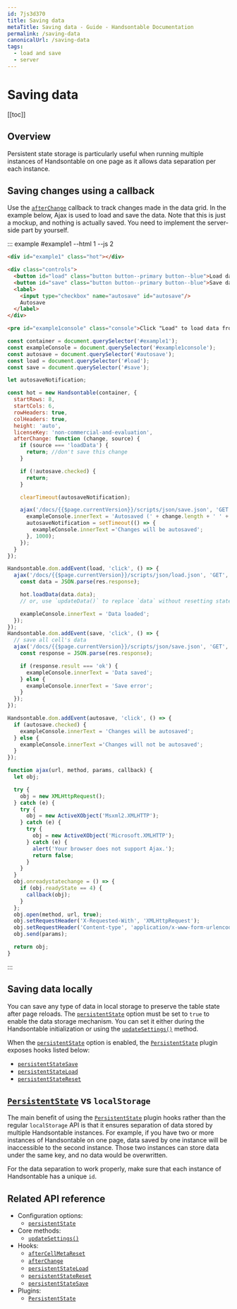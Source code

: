 ```yaml
---
id: 7js3d370
title: Saving data
metaTitle: Saving data - Guide - Handsontable Documentation
permalink: /saving-data
canonicalUrl: /saving-data
tags:
  - load and save
  - server
---
```


# Saving data

[[toc]]

## Overview
Persistent state storage is particularly useful when running multiple instances of Handsontable on one page as it allows data separation per each instance.

## Saving changes using a callback

Use the [`afterChange`](@/api/hooks.md#afterchange) callback to track changes made in the data grid. In the example below, Ajax is used to load and save the data. Note that this is just a mockup, and nothing is actually saved. You need to implement the server-side part by yourself.


::: example #example1 --html 1 --js 2
```html
<div id="example1" class="hot"></div>

<div class="controls">
  <button id="load" class="button button--primary button--blue">Load data</button>&nbsp;
  <button id="save" class="button button--primary button--blue">Save data</button>
  <label>
    <input type="checkbox" name="autosave" id="autosave"/>
    Autosave
  </label>
</div>

<pre id="example1console" class="console">Click "Load" to load data from server</pre>

```
```js
const container = document.querySelector('#example1');
const exampleConsole = document.querySelector('#example1console');
const autosave = document.querySelector('#autosave');
const load = document.querySelector('#load');
const save = document.querySelector('#save');

let autosaveNotification;

const hot = new Handsontable(container, {
  startRows: 8,
  startCols: 6,
  rowHeaders: true,
  colHeaders: true,
  height: 'auto',
  licenseKey: 'non-commercial-and-evaluation',
  afterChange: function (change, source) {
    if (source === 'loadData') {
      return; //don't save this change
    }

    if (!autosave.checked) {
      return;
    }

    clearTimeout(autosaveNotification);

    ajax('/docs/{{$page.currentVersion}}/scripts/json/save.json', 'GET', JSON.stringify({ data: change }), data => {
      exampleConsole.innerText = 'Autosaved (' + change.length + ' ' + 'cell' + (change.length > 1 ? 's' : '') + ')';
      autosaveNotification = setTimeout(() => {
        exampleConsole.innerText ='Changes will be autosaved';
      }, 1000);
    });
  }
});

Handsontable.dom.addEvent(load, 'click', () => {
  ajax('/docs/{{$page.currentVersion}}/scripts/json/load.json', 'GET', '', res => {
    const data = JSON.parse(res.response);

    hot.loadData(data.data);
    // or, use `updateData()` to replace `data` without resetting states

    exampleConsole.innerText = 'Data loaded';
  });
});
Handsontable.dom.addEvent(save, 'click', () => {
  // save all cell's data
  ajax('/docs/{{$page.currentVersion}}/scripts/json/save.json', 'GET', JSON.stringify({ data: hot.getData() }), res => {
    const response = JSON.parse(res.response);

    if (response.result === 'ok') {
      exampleConsole.innerText = 'Data saved';
    } else {
      exampleConsole.innerText = 'Save error';
    }
  });
});

Handsontable.dom.addEvent(autosave, 'click', () => {
  if (autosave.checked) {
    exampleConsole.innerText = 'Changes will be autosaved';
  } else {
    exampleConsole.innerText ='Changes will not be autosaved';
  }
});

function ajax(url, method, params, callback) {
  let obj;

  try {
    obj = new XMLHttpRequest();
  } catch (e) {
    try {
      obj = new ActiveXObject('Msxml2.XMLHTTP');
    } catch (e) {
      try {
        obj = new ActiveXObject('Microsoft.XMLHTTP');
      } catch (e) {
        alert('Your browser does not support Ajax.');
        return false;
      }
    }
  }
  obj.onreadystatechange = () => {
    if (obj.readyState == 4) {
      callback(obj);
    }
  };
  obj.open(method, url, true);
  obj.setRequestHeader('X-Requested-With', 'XMLHttpRequest');
  obj.setRequestHeader('Content-type', 'application/x-www-form-urlencoded');
  obj.send(params);

  return obj;
}
```
:::

## Saving data locally

You can save any type of data in local storage to preserve the table state after page reloads. The [`persistentState`](@/api/options.md#persistentstate) option must be set to `true` to enable the data storage mechanism. You can set it either during the Handsontable initialization or using the [`updateSettings()`](@/api/core.md#updatesettings) method.

When the [`persistentState`](@/api/options.md#persistentstate) option is enabled, the [`PersistentState`](@/api/persistentState.md) plugin exposes hooks listed below:

* [`persistentStateSave`](@/api/hooks.md#persistentstatesave)
* [`persistentStateLoad`](@/api/hooks.md#persistentstateload)
* [`persistentStateReset`](@/api/hooks.md#persistentstatereset)

## [`PersistentState`](@/api/persistentState.md) vs `localStorage`

The main benefit of using the [`PersistentState`](@/api/persistentState.md) plugin hooks rather than the regular `localStorage` API is that it ensures separation of data stored by multiple Handsontable instances. For example, if you have two or more instances of Handsontable on one page, data saved by one instance will be inaccessible to the second instance. Those two instances can store data under the same key, and no data would be overwritten.

For the data separation to work properly, make sure that each instance of Handsontable has a unique `id`.

## Related API reference

- Configuration options:
  - [`persistentState`](@/api/options.md#persistentstate)
- Core methods:
  - [`updateSettings()`](@/api/core.md#updatesettings)
- Hooks:
  - [`afterCellMetaReset`](@/api/hooks.md#aftercellmetareset)
  - [`afterChange`](@/api/hooks.md#afterchange)
  - [`persistentStateLoad`](@/api/hooks.md#persistentstateload)
  - [`persistentStateReset`](@/api/hooks.md#persistentstatereset)
  - [`persistentStateSave`](@/api/hooks.md#persistentstatesave)
- Plugins:
  - [`PersistentState`](@/api/persistentState.md)
